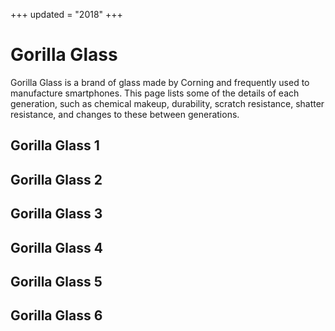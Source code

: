 +++
updated = "2018"
+++
# Gorilla Glass

Gorilla Glass is a brand of glass made by Corning and frequently used to manufacture smartphones. This page lists some of the details of each generation, such as chemical makeup, durability, scratch resistance, shatter resistance, and changes to these between generations.

## Gorilla Glass 1
## Gorilla Glass 2
## Gorilla Glass 3
## Gorilla Glass 4
## Gorilla Glass 5
## Gorilla Glass 6